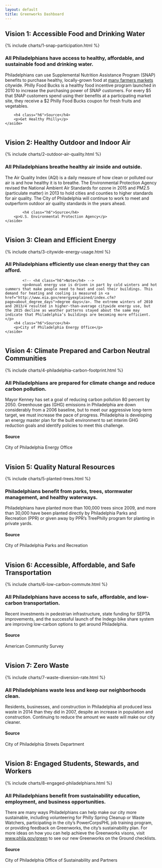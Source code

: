 ```yaml
---
layout: default
title: Greenworks Dashboard
---
```

<script>
// TODO This can be moved to its own file and included with scripts.html

// Chart Globals ===============================================================
Chart.defaults.global.defaultFontFamily = "'Open Sans', 'Helvetica', sans-serif";
Chart.defaults.global.title.fontFamily = "'Montserrat', 'Helvetica', sans-serif";
Chart.defaults.global.title.fontColor = 'rgb(68, 68, 68)';
Chart.defaults.global.legend.position = 'bottom';

// Format numbers with commas in charts ========================================
Chart.scaleService.updateScaleDefaults('linear', {
	ticks: {
		callback: function (value) {
			if (value >= 1000000)
				return value / 1000000 + 'm';
			else if (value <= 999999 && value > 9999)
				return value / 1000 + 'k';
			else
			return (+value).toLocaleString();
		}
	}
})

// Format numbers with commas in tooltips ======================================
Chart.defaults.global.tooltips.callbacks.label = function (tooltipItem, data) {
	var datasetLabel = data.datasets[tooltipItem.datasetIndex].label || '';
	return datasetLabel + ': ' + (+tooltipItem.yLabel).toLocaleString();
}
</script>

<h2 class="ptl" id="vision-1">Vision 1: Accessible Food and Drinking Water
	  <a href="#vision-1" class="header-link"><i class="fa fa-link"></i></a>
</h2>
<div class="row pbxl ptl">
  <div class="medium-16 column prxl">
    {% include charts/1-snap-participation.html %}
  </div>
  <div class="medium-8 column end">
    <aside class="related pll-mu">
      <h3 class="h4 pbl">All Philadelphians have access to healthy, affordable, and sustainable food and drinking water.</h3>
			<!-- <h4 class="h6">Note</h4> -->
			<p>Philadelphians can use Supplemental Nutrition Assistance Program (SNAP) benefits to purchase healthy, locally-grown food at <a href="http://thefoodtrust.org/uploads/media_items/philly-food-bucks-brochure-english.original.pdf">many farmers markets</a> citywide. Philly Food Bucks is a healthy food incentive program launched in 2010 to increase the purchasing power of SNAP customers. For every $5 that SNAP customers spend using their benefits at a participating market site, they receive a $2 Philly Food Bucks coupon for fresh fruits and vegetables.</p>

	  	<h4 class="h6">Source</h4>
	  	<p>Get Healthy Philly</p>
    </aside>
  </div>
</div>

<h2 id="vision-2">Vision 2: Healthy Outdoor and Indoor Air
	<a href="#vision-2" class="header-link"><i class="fa fa-link"></i></a>
</h2>
<div class="row pbxl ptl">
  <div class="medium-16 column prxl">
    {% include charts/2-outdoor-air-quality.html %}
  </div>
  <div class="medium-8 column end">
    <aside class="related pll-mu">
      <h3 class="h4 pbl">All Philadelphians breathe healthy air inside and outside.</h3>
			<!-- <h4 class="h6">Note</h4> -->
	    <p>The Air Quality Index (AQI) is a daily measure of how clean or polluted our air is and how healthy it is to breathe. The Environmental Protection Agency revised the National Ambient Air Standards for ozone in 2015 and PM2.5 (particulate matter) in 2013 to hold cities and counties to higher standards for air quality. The City of Philadelphia will continue to work to meet and outperform outdoor air quality standards in the years ahead.</p>

			<h4 class="h6">Source</h4>
	  	<p>U.S. Environmental Protection Agency</p>
    </aside>
  </div>
</div>

<h2 id="vision-3">Vision 3: Clean and Efficient Energy
	<a href="#vision-3" class="header-link"><i class="fa fa-link"></i></a>
</h2>
<div class="row pbxl ptl">
  <div class="medium-16 column prxl">
    {% include charts/3-citywide-energy-usage.html %}
  </div>
  <div class="medium-8 column end">
    <aside class="related pll-mu">
      <!-- <h3 class="h4 pbl">Vision</h3> -->
      <h3 class="h4 pbl">All Philadelphians efficiently use clean energy that they can afford.</h3>

			<!-- <h4 class="h6">Note</h4> -->
			<p>Annual energy use is driven in part by cold winters and hot summers that make people need to heat and cool their buildings. This demand for heating and cooling is measured in <a href="http://www.eia.gov/energyexplained/index.cfm?page=about_degree_days">degree days</a>. The extreme winters of 2010 and 2013/4 resulted in higher-than-average citywide energy use, but the 2015 decline as weather patterns stayed about the same may indicate that Philadelphia’s buildings are becoming more efficient. </p>
	  	<h4 class="h6">Source</h4>
	  	<p>City of Philadelphia Energy Office</p>
    </aside>
  </div>
</div>

<h2 id="vision-4">Vision 4: Climate Prepared and Carbon Neutral Communities
	<a href="#vision-4" class="header-link"><i class="fa fa-link"></i></a>
</h2>
<div class="row pbxl ptl">
  <div class="medium-16 column prxl">
    {% include charts/4-philadelphia-carbon-footprint.html %}
  </div>
  <div class="medium-8 column end">
    <aside class="related pll-mu">
	  	<h3 class="h4 pbl">All Philadelphians are prepared for climate change and reduce carbon pollution.</h3>
	  	<!-- <h4 class="h6">Note</h4> -->
      <p>Mayor Kenney has set a goal of reducing carbon pollution 80 percent by 2050. Greenhouse gas (GHG) emissions in Philadelphia are down considerably from a 2006 baseline, but to meet our aggressive long-term target, we must increase the pace of progress. Philadelphia is developing an energy master plan for the built environment to set interim GHG reduction goals and identify policies to meet this challenge.</p>
	  	<h4 class="h6">Source</h4>
	  	<p>City of Philadelphia Energy Office</p>
    </aside>
  </div>
</div>

<h2 id="vision-5">Vision 5: Quality Natural Resources
	<a href="#vision-5" class="header-link"><i class="fa fa-link"></i></a>
</h2>
<div class="row pbxl ptl">
  <div class="medium-16 column prxl">
    {% include charts/5-planted-trees.html %}
  </div>
  <div class="medium-8 column end">
    <aside class="related pll-mu">
	  	<h3 class="h4 pbl">Philadelphians benefit from  parks, trees, stormwater management, and healthy waterways.</h3>
	  	<!-- <h4 class="h6">Note</h4> -->
      <p>Philadelphians have planted more than 100,000 trees since 2009, and more than 30,000 have been planted directly by Philadelphia Parks and Recreation (PPR) or given away by PPR’s TreePhilly program for planting in private yards.</p>
	  	<h4 class="h6">Source</h4>
	  	<p>City of Philadelphia Parks and Recreation</p>
    </aside>
  </div>
</div>

<h2 id="vision-6">Vision 6: Accessible, Affordable, and Safe Transportation
	<a href="#vision-6" class="header-link"><i class="fa fa-link"></i></a>
</h2>
<div class="row pbxl ptl">
  <div class="medium-16 column prxl">
    {% include charts/6-low-carbon-commute.html %}
  </div>
  <div class="medium-8 column end">
    <aside class="related pll-mu">
	  	<h3 class="h4 pbl">All Philadelphians have access to safe, affordable, and low-carbon transportation.</h3>
	  	<!-- <h4 class="h6">Note</h4> -->
      <p>Recent investments in pedestrian infrastructure, state funding for SEPTA improvements, and the successful launch of the Indego bike share system are improving low-carbon options to get around Philadelphia.</p>
	  	<h4 class="h6">Source</h4>
	  	<p>American Community Survey</p>
    </aside>
  </div>
</div>

<h2 id="vision=7">Vision 7: Zero Waste
	<a href="#vision-7" class="header-link"><i class="fa fa-link"></i></a>
</h2>
<div class="row pbxl ptl">
  <div class="medium-16 column prxl">
    {% include charts/7-waste-diversion-rate.html %}
  </div>
  <div class="medium-8 column end">
    <aside class="related pll-mu">
	  	<h3 class="h4 pbl">All Philadelphians waste less and keep our neighborhoods clean.</h3>
		  <!-- <h4 class="h6">Note</h4> -->
	    <p>Residents, businesses, and construction in Philadelphia all produced less waste in 2014 than they did in 2007, despite an increase in population and construction. Continuing to reduce the amount we waste will make our city cleaner.</p>
	  	<h4 class="h6">Source</h4>
	  	<p>City of Philadelphia Streets Department</p>
    </aside>
  </div>
</div>

<h2 id="vision-8">Vision 8: Engaged Students, Stewards, and Workers
	<a href="#vision-8" class="header-link"><i class="fa fa-link"></i></a>
</h2>
<div class="row pbxl ptl">
  <div class="medium-16 column prxl">
    {% include charts/8-engaged-philadelphians.html %}
  </div>
  <div class="medium-8 column">
    <aside class="related pll-mu">
	  	<h3 class="h4 pbl">All Philadelphians benefit from sustainability education, employment, and business opportunities.</h3>
	  	<!-- <h4 class="h6">Note</h4> -->
      <p>There are many ways Philadelphians can help make our city more sustainable, including volunteering for Philly Spring Cleanup or Waste Watchers, participating in the city’s PowerCorpsPHL job training program, or providing feedback on Greenworks, the city’s sustainability plan. For more ideas on how you can help achieve the Greenworks visons, visit <a href="www.phila.gov/green">www.phila.gov/green</a> to see our new Greenworks on the Ground checklists.</p>
	  	<h4 class="h6">Source</h4>
	  	<p>City of Philadelphia Office of Sustainability and Partners</p>
    </aside>
  </div>
</div>

